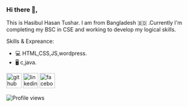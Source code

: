 ### Hi there 👋, 
This is Hasibul Hasan Tushar.
I am from Bangladesh 🇧🇩 .Currently I'm completing my BSC in CSE and working to develop my logical skills.


Skills & Expreance:
 * 💻 HTML,CSS,JS,wordpress. 
* 🖥️ c,java.



[<img src='https://cdn.jsdelivr.net/npm/simple-icons@3.0.1/icons/github.svg' alt='github' height='40'>](https://github.com/https://github.com/HH-Tushar)  [<img src='https://cdn.jsdelivr.net/npm/simple-icons@3.0.1/icons/linkedin.svg' alt='linkedin' height='40'>](https://www.linkedin.com/in/www.linkedin.com/in/hasibul-hasan-tushar-57632b216/)  [<img src='https://cdn.jsdelivr.net/npm/simple-icons@3.0.1/icons/facebook.svg' alt='facebook' height='40'>](https://www.facebook.com/www.facebook.com/hasibul.hasan.tushar.5)  

![Profile views](https://gpvc.arturio.dev/https://github.com/HH-Tushar)  
